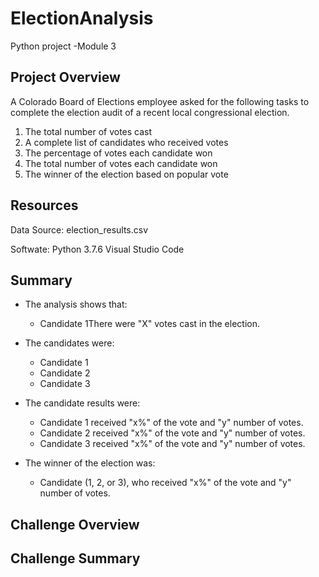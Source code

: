# ElectionAnalysis
Python project -Module 3

## Project Overview 
A Colorado Board of Elections employee asked for the following tasks to complete the election audit of a recent local congressional election. 

1. The total number of votes cast 
2. A complete list of candidates who received votes 
3. The percentage of votes each candidate won 
4. The total number of votes each candidate won 
5. The winner of the election based on popular vote 

## Resources 
Data Source: election_results.csv

Softwate: Python 3.7.6 Visual Studio Code 

## Summary

- The analysis shows that:
    * Candidate 1There were "X" votes cast in the election. 

- The candidates were: 
    * Candidate 1
    * Candidate 2
    * Candidate 3
    
 - The candidate results were:
 
    * Candidate 1 received "x%" of the vote and "y" number of votes.
    * Candidate 2 received "x%" of the vote and "y" number of votes.
    * Candidate 3 received "x%" of the vote and "y" number of votes.
    
 - The winner of the election was:
    * Candidate (1, 2, or 3), who received "x%" of the vote and "y" number of votes.
     
## Challenge Overview


## Challenge Summary 

